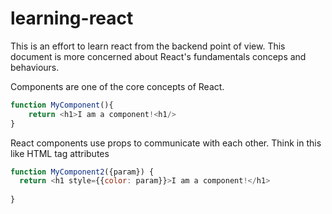# learning-react

This is an effort to learn react from the backend point of view. This document is more concerned about React's fundamentals conceps and behaviours.

Components are one of the core concepts of React.

```javascript
function MyComponent(){
    return <h1>I am a component!<h1/>
}
```

React components use props to communicate with each other. Think in this like HTML tag attributes

```javascript
function MyComponent2({param}) {
  return <h1 style={{color: param}}>I am a component!</h1>
  
}
```